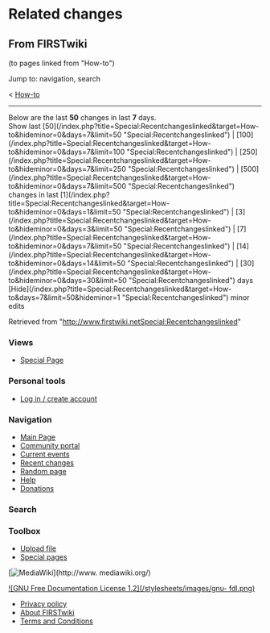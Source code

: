 # Related changes

## From FIRSTwiki

(to pages linked from "How-to")

Jump to: navigation, search

< [How-to](/index.php?title=How-to&redirect=no "How-to")

--------------------------------------------------------------------------------

Below are the last **50** changes in last **7** days.<br>
Show last [50](/index.php?title=Special:Recentchangeslinked&target=How-
to&hideminor=0&days=7&limit=50 "Special:Recentchangeslinked") | [100](/index.php?title=Special:Recentchangeslinked&target=How-
to&hideminor=0&days=7&limit=100 "Special:Recentchangeslinked") | [250](/index.php?title=Special:Recentchangeslinked&target=How-
to&hideminor=0&days=7&limit=250 "Special:Recentchangeslinked") | [500](/index.php?title=Special:Recentchangeslinked&target=How-
to&hideminor=0&days=7&limit=500 "Special:Recentchangeslinked") changes in last [1](/index.php?title=Special:Recentchangeslinked&target=How-
to&hideminor=0&days=1&limit=50 "Special:Recentchangeslinked") | [3](/index.php?title=Special:Recentchangeslinked&target=How-
to&hideminor=0&days=3&limit=50 "Special:Recentchangeslinked") | [7](/index.php?title=Special:Recentchangeslinked&target=How-
to&hideminor=0&days=7&limit=50 "Special:Recentchangeslinked") | [14](/index.php?title=Special:Recentchangeslinked&target=How-
to&hideminor=0&days=14&limit=50 "Special:Recentchangeslinked") | [30](/index.php?title=Special:Recentchangeslinked&target=How-
to&hideminor=0&days=30&limit=50 "Special:Recentchangeslinked") days<br>
[Hide](/index.php?title=Special:Recentchangeslinked&target=How-
to&days=7&limit=50&hideminor=1 "Special:Recentchangeslinked") minor edits

Retrieved from "<http://www.firstwiki.netSpecial:Recentchangeslinked>"

### Views

- [Special Page](Special:Recentchangeslinked/How-to)

### Personal tools

- [Log in / create account](/index.php?title=Special:Userlogin&returnto=Special:Recentchangeslinked)

[](Main_Page "Main Page")

### Navigation

- [Main Page](Main_Page)
- [Community portal](FIRSTwiki:Community_portal)
- [Current events](Current_events)
- [Recent changes](Special:Recentchanges)
- [Random page](Special:Random)
- [Help](Help:Contents)
- [Donations](FIRSTwiki:Site_support)

### Search

### Toolbox

- [Upload file](Special:Upload)
- [Special pages](Special:Specialpages)

[![MediaWiki](/skins/common/images/poweredby_mediawiki_88x31.png)](http://www.
mediawiki.org/)

[![GNU Free Documentation License 1.2](/stylesheets/images/gnu-
fdl.png)](http://www.gnu.org/copyleft/fdl.html)

- [Privacy policy](FIRSTwiki:Privacy_policy "FIRSTwiki:Privacy policy")
- [About FIRSTwiki](FIRSTwiki:About "FIRSTwiki:About")
- [Terms and Conditions](FIRSTwiki:Terms_and_conditions "FIRSTwiki:Terms and conditions")
